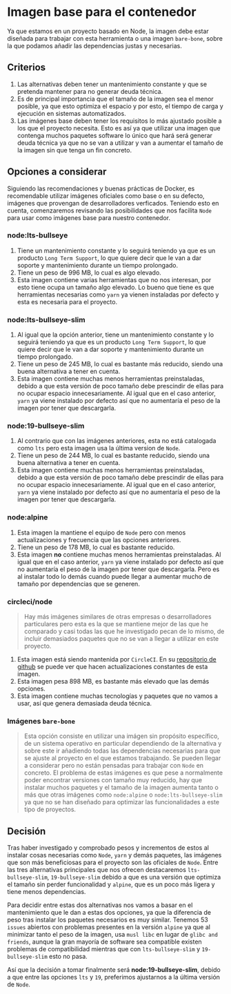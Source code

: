 # Imagen base para el contenedor

Ya que estamos en un proyecto basado en Node, la imagen debe estar diseñada para trabajar con esta herramienta o una imagen `bare-bone`, sobre la que podamos añadir las dependencias justas y necesarias.

## Criterios

1. Las alternativas deben tener un mantenimiento constante y que se pretenda mantener para no generar deuda técnica.
2. Es de principal importancia que el tamaño de la imagen sea el menor posible, ya que esto optimiza el espacio y por esto, el tiempo de carga y ejecución en sistemas automatizados.
3. Las imágenes base deben tener los requisitos lo más ajustado posible a los que el proyecto necesita. Esto es así ya que utilizar una imagen que contenga muchos paquetes software lo único que hará será generar deuda técnica ya que no se van a utilizar y van a aumentar el tamaño de la imagen sin que tenga un fin concreto.

## Opciones a considerar

Siguiendo las recomendaciones y buenas prácticas de Docker, es recomendable utilizar imágenes oficiales como base o en su defecto, imágenes que provengan de desarrolladores verficados. Teniendo esto en cuenta, comenzaremos revisando las posibilidades que nos facilita `Node` para usar como imágenes base para nuestro contenedor.

### node:lts-bullseye
1. Tiene un mantenimiento constante y lo seguirá teniendo ya que es un producto `Long Term Support`, lo que quiere decir que le van a dar soporte y mantenimiento durante un tiempo prolongado.
2. Tiene un peso de 996 MB, lo cual es algo elevado.
3. Esta imagen contiene varias herramientas que no nos interesan, por esto tiene ocupa un tamaño algo elevado. Lo bueno que tiene es que herramientas necesarias como `yarn` ya vienen instaladas por defecto y esta es necesaria para el proyecto.

### node:lts-bullseye-slim
1. Al igual que la opción anterior, tiene un mantenimiento constante y lo seguirá teniendo ya que es un producto `Long Term Support`, lo que quiere decir que le van a dar soporte y mantenimiento durante un tiempo prolongado.
2. Tiene un peso de 245 MB, lo cual es bastante más reducido, siendo una buena alternativa a tener en cuenta.
3. Esta imagen contiene muchas menos herramientas preinstaladas, debido a que esta versión de poco tamaño debe prescindir de ellas para no ocupar espacio innecesariamente. Al igual que en el caso anterior, `yarn` ya viene instalado por defecto así que no aumentaría el peso de la imagen por tener que descargarla.

### node:19-bullseye-slim
1. Al contrario que con las imágenes anteriores, esta no está catalogada como `lts` pero esta imagen usa la última version de `Node`.
2. Tiene un peso de 244 MB, lo cual es bastante reducido, siendo una buena alternativa a tener en cuenta.
3. Esta imagen contiene muchas menos herramientas preinstaladas, debido a que esta versión de poco tamaño debe prescindir de ellas para no ocupar espacio innecesariamente. Al igual que en el caso anterior, `yarn` ya viene instalado por defecto así que no aumentaría el peso de la imagen por tener que descargarla.

### node:alpine
1. Esta imagen la mantiene el equipo de `Node` pero con menos actualizaciones y frecuencia que las opciones anteriores.
2. Tiene un peso de 178 MB, lo cual es bastante reducido.
3. Esta imagen **no** contiene muchas menos herramientas preinstaladas. Al igual que en el caso anterior, `yarn` ya viene instalado por defecto así que no aumentaría el peso de la imagen por tener que descargarla. Pero es al instalar todo lo demás cuando puede llegar a aumentar mucho de tamaño por dependencias que se generen.

### circleci/node
> Hay más imágenes similares de otras empresas o desarrolladores particulares pero esta es la que se mantiene mejor de las que he comparado y casi todas las que he investigado pecan de lo mismo, de incluir demasiados paquetes que no se van a llegar a utilizar en este proyecto.
1. Esta imagen está siendo mantenida por `CircleCI`. En su [repositorio de github](https://github.com/CircleCI-Public/cimg-node) se puede ver que hacen actualizaciones constantes de esta imagen.
2. Esta imagen pesa 898 MB, es bastante más elevado que las demás opciones.
3. Esta imagen contiene muchas tecnologías y paquetes que no vamos a usar, así que genera demasiada deuda técnica.

### Imágenes `bare-bone`
> Esta opción consiste en utilizar una imágen sin propósito específico, de un sistema operativo en particular dependiendo de la alternativa y sobre este ir añadiendo todas las dependencias necesarias para que se ajuste al proyecto en el que estamos trabajando. Se pueden llegar a considerar pero no están pensadas para trabajar con `Node` en concreto.  El problema de estas imágenes es que pese a normalmente poder encontrar versiones con tamaño muy reducido, hay que instalar muchos paquetes y el tamaño de la imagen aumenta tanto o más que otras imágenes como `node:alpine` o `node:lts-bullseye-slim` ya que no se han diseñado para optimizar las funcionalidades a este tipo de proyectos.

## Decisión

Tras haber investigado y comprobado pesos y incrementos de estos al instalar cosas necesarias como `Node`, `yarn` y demás paquetes, las imágenes que son más beneficiosas para el proyecto son las oficiales de `Node`. Entre las tres alternativas principales que nos ofrecen destacaremos `lts-bullseye-slim`, `19-bullseye-slim` debido a que es una versión que optimiza el tamaño sin perder funcionalidad y `alpine`, que es un poco más ligera y tiene menos dependencias.

Para decidir entre estas dos alternativas nos vamos a basar en el mantenimiento que le dan a estas dos opciones, ya que la diferencia de peso tras instalar los paquetes necesarios es muy similar. Tenemos 53 `issues` abiertos con problemas presentes en la versión `alpine` ya que al minimizar tanto el peso de la imagen, usa `musl libc` en lugar de `glibc and friends`, aunque la gran mayoría de software sea compatible existen problemas de compatibilidad mientras que con `lts-bullseye-slim` y `19-bullseye-slim` esto no pasa.

Así que la decisión a tomar finalmente será **node:19-bullseye-slim**, debido a que entre las opciones `lts` y `19`, preferimos ajustarnos a la última versión de `Node`.